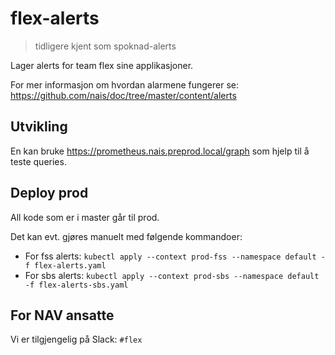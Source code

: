 # flex-alerts

> tidligere kjent som spoknad-alerts

Lager alerts for team flex sine applikasjoner.

For mer informasjon om hvordan alarmene fungerer se: https://github.com/nais/doc/tree/master/content/alerts

## Utvikling

En kan bruke https://prometheus.nais.preprod.local/graph som hjelp til å teste queries.

## Deploy prod

All kode som er i master går til prod.

Det kan evt. gjøres manuelt med følgende kommandoer:
* For fss alerts: `kubectl apply --context prod-fss --namespace default -f flex-alerts.yaml`
* For sbs alerts: `kubectl apply --context prod-sbs --namespace default -f flex-alerts-sbs.yaml`

## For NAV ansatte

Vi er tilgjengelig på Slack: `#flex`
